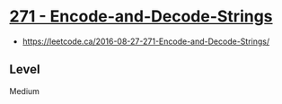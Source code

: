 # [271 - Encode-and-Decode-Strings](https://leetcode.ca/all/271.html)

- https://leetcode.ca/2016-08-27-271-Encode-and-Decode-Strings/

## Level
Medium
